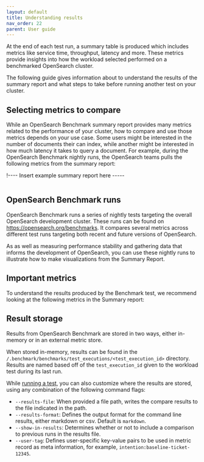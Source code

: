 ```yaml
---
layout: default
title: Understanding results
nav_order: 22
parent: User guide
---
```



At the end of each test run, a summary table is produced which includes metrics like service time, throughput, latency and more. These metrics provide insights into how the workload selected performed on a benchmarked OpenSearch cluster.

The following guide gives information about to understand the results of the summary report and what steps to take before running another test on your cluster.

## Selecting metrics to compare

While an OpenSearch Benchmark summary report provides many metrics related to the performance of your cluster, how to compare and use those metrics depends on your use case. Some users might be interested in the number of documents their can index, while another might be interested in how much latency it takes to query a document. For example, during the OpenSearch Benchmark nightly runs, the OpenSearch teams pulls the following metrics from the summary report:

!---- Insert example summary report here -----

```
```


## OpenSearch Benchmark runs

OpenSearch Benchmark runs a series of nightly tests targeting the overall OpenSearch development cluster. These runs can be found on https://opensearch.org/benchmarks. It compares several metrics across different test runs targeting both recent and future versions of OpenSearch.

As as well as measuring performance stability and gathering data that informs the development of OpenSearch, you can use these nightly runs to illustrate how to make visualizations from the Summary Report.


## Important metrics

To understand the results produced by the Benchmark test, we recommend looking at the following metrics in the Summary report:


## Result storage

Results from OpenSearch Benchmark are stored in two ways, either in-memory or in an external metric store. 

When stored in-memory, results can be found in the `/.benchmark/benchmarks/test_executions/<test_execution_id>` directory. Results are named based off of the `test_execution_id` given to the workload test during its last run. 

While [running a test](https://opensearch.org/docs/latest/benchmark/reference/commands/execute-test/#general-settings), you can also customize where the results are stored, using any combination of the following command flags:

* `--results-file`: When provided a file path, writes the compare results to the file indicated in the path.
* `--results-format`: Defines the output format for the command line results, either markdown or csv. Default is `markdown`.
* `--show-in-results`: Determines whether or not to include a comparison to previous runs in the results file. 
* `--user-tag`: Defines user-specific key-value pairs to be used in metric record as meta information, for example, `intention:baseline-ticket-12345`.

